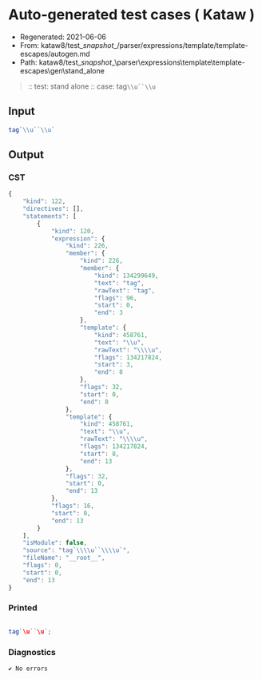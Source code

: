 # Auto-generated test cases ( Kataw )
- Regenerated: 2021-06-06
- From: kataw8/test\__snapshot__/parser/expressions/template/template-escapes/autogen.md
- Path: kataw8/test\__snapshot__\parser\expressions\template\template-escapes\gen\stand_alone
> :: test: stand alone
> :: case: tag`\\u``\\u`
## Input

`````js
tag`\\u``\\u`
`````
## Output

### CST

```javascript
{
    "kind": 122,
    "directives": [],
    "statements": [
        {
            "kind": 120,
            "expression": {
                "kind": 226,
                "member": {
                    "kind": 226,
                    "member": {
                        "kind": 134299649,
                        "text": "tag",
                        "rawText": "tag",
                        "flags": 96,
                        "start": 0,
                        "end": 3
                    },
                    "template": {
                        "kind": 458761,
                        "text": "\\u",
                        "rawText": "\\\\u",
                        "flags": 134217824,
                        "start": 3,
                        "end": 8
                    },
                    "flags": 32,
                    "start": 0,
                    "end": 8
                },
                "template": {
                    "kind": 458761,
                    "text": "\\u",
                    "rawText": "\\\\u",
                    "flags": 134217824,
                    "start": 8,
                    "end": 13
                },
                "flags": 32,
                "start": 0,
                "end": 13
            },
            "flags": 16,
            "start": 0,
            "end": 13
        }
    ],
    "isModule": false,
    "source": "tag`\\\\u``\\\\u`",
    "fileName": "__root__",
    "flags": 0,
    "start": 0,
    "end": 13
}
```

### Printed

```javascript

tag`\u``\u`;
```

### Diagnostics

```javascript
✔ No errors
```

